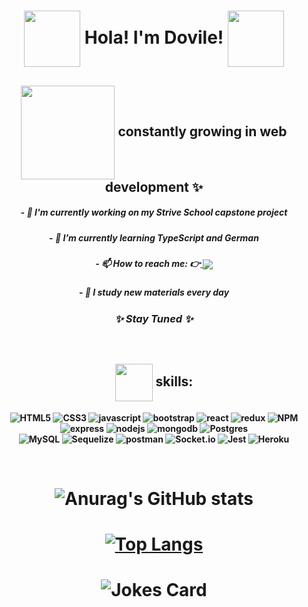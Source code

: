 
<h1 align="center"> <img src="https://media.giphy.com/media/YZjFV69SShm1nWApIt/giphy.gif" width="90" align="center"/> <strong  align="center"> Hola! I'm Dovile! <strong> <img src="https://media.giphy.com/media/YZjFV69SShm1nWApIt/giphy.gif" width="90" align="center"/></h1>

## <img src="https://media.giphy.com/media/9apbJ0zKpujFkOLzmy/giphy.gif" width="150" align="center"/> constantly growing in web development ✨
<!--
**doviletumaite/doviletumaite** is a ✨ _special_ ✨ repository because its `README.md` (this file) appears on your GitHub profile.

Here are some ideas to get you started:
-->
##### - 🔭 I'm currently working on my Strive School capstone project 
##### - 🌱 I’m currently learning TypeScript and German 
##### - 📫 How to reach me: 👉<a href="https://www.linkedin.com/in/dovile-tumaite-24b952197/" target="_blank">  <img src="https://img.shields.io/badge/LinkedIn-0077B5?style=for-the-badge&logo=linkedin&logoColor=white" align="center"/></a>
##### - 🚀 I study new materials every day 

### <p align="center"><i> ✨ Stay Tuned ✨ </i></p>
  
  <br />

## <img src="https://media2.giphy.com/media/2UuHBoE4vxcJvBgTMU/giphy.gif?cid=ecf05e4772wk9fnaxgthqwqptuwd8k8tqxbone8doet2atui&rid=giphy.gif&ct=s" width="60" align="center"/> skills: 

![HTML5](https://img.shields.io/static/v1?message=HTML5&logo=html5&labelColor=5c5c5c&color=E34F26&logoColor=white&label=%20)
![CSS3](https://img.shields.io/static/v1?message=CSS3&logo=css3&labelColor=5c5c5c&color=1572B6&logoColor=white&label=%20)
![javascript](https://img.shields.io/static/v1?message=JavaScript&logo=javascript&labelColor=5c5c5c&color=F7DF1E&logoColor=white&label=%20)
![bootstrap](https://img.shields.io/static/v1?message=Bootstrap&logo=bootstrap&labelColor=5c5c5c&color=blueviolet&logoColor=white&label=%20)
![react](https://img.shields.io/static/v1?message=ReactJS&logo=react&labelColor=5c5c5c&color=1182c3&logoColor=white&label=%20)
![redux](https://img.shields.io/static/v1?message=Redux&logo=redux&labelColor=5c5c5c&color=764ABC&logoColor=white&label=%20)
![NPM](https://img.shields.io/badge/NPM-%23000000.svg?style=for-the-badge&logo=npm&logoColor=white&label=%20)
![express](https://img.shields.io/static/v1?message=Express&logo=express&labelColor=5c5c5c&color=259DFF&logoColor=white&label=%20)
![nodejs](https://img.shields.io/static/v1?message=NodeJS&logo=node.js&labelColor=5c5c5c&color=026E00&logoColor=white&label=%20)
![mongodb](https://img.shields.io/static/v1?message=MongoDB&logo=mongodb&labelColor=5c5c5c&color=brightgreen&logoColor=white&label=%20)
![Postgres](https://img.shields.io/badge/postgres-%23316192.svg?style=for-the-badge&logo=postgresql&logoColor=white&label=%20)  
![MySQL](https://img.shields.io/badge/mysql-%2300f.svg?style=for-the-badge&logo=mysql&logoColor=white&label=%20)
![Sequelize](https://img.shields.io/badge/Sequelize-52B0E7?style=for-the-badge&logo=Sequelize&logoColor=white&label=%20)
![postman](https://img.shields.io/static/v1?message=Postman&logo=postman&labelColor=5c5c5c&color=FF6C37&logoColor=white&label=%20)
![Socket.io](https://img.shields.io/badge/Socket.io-black?style=for-the-badge&logo=socket.io&badgeColor=010101&label=%20)
![Jest](https://img.shields.io/badge/-jest-%23C21325?style=for-the-badge&logo=jest&logoColor=white&label=%20)
![Heroku](https://img.shields.io/badge/heroku-%23430098.svg?style=for-the-badge&logo=heroku&logoColor=white&label=%20)

<br />

# ![Anurag's GitHub stats](https://github-readme-stats.vercel.app/api?username=doviletumaite&show_icons=true&theme=radical&align=center)
# [![Top Langs](https://github-readme-stats.vercel.app/api/top-langs/?username=doviletumaite&langs_count=8&theme=radical&align=center)](https://github.com/anuraghazra/github-readme-stats)
# ![Jokes Card](https://readme-jokes.vercel.app/api?theme=radical&align=center)
